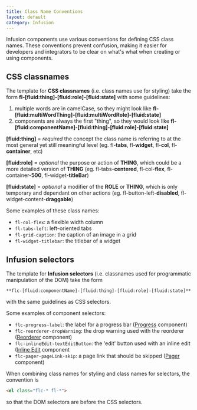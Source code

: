 ```yaml
---
title: Class Name Conventions
layout: default
category: Infusion
---
```


Infusion components use various conventions for defining CSS class names. These conventions prevent confusion, making it
easier for developers and integrators to be clear on what's what when creating or using components.

## CSS classnames

The template for **CSS classnames** (i.e. class names use for styling) take the form
**fl-[fluid:thing]-[fluid:role]-[fluid:state]** with some guidelines:

1. multiple words are in camelCase, so they might look like **fl-[fluid:multiWordThing]-[fluid:multiWordRole]-[fluid:state]**
2. components are always the first "thing", so they would look like **fl-[fluid:componentName]-[fluid:thing]-[fluid:role]-[fluid:state]**

**[fluid:thing]** = _required_ the concept the class name is referring to at the most general yet still meaningful level
(eg. fl-**tabs**, fl-**widget**, fl-**col**, fl-**container**, etc)

**[fluid:role]** = _optional_ the purpose or action of **THING**, which could be a more detailed version of **THING**
(eg. fl-tabs-**centered**, fl-col-**flex**, fl-container-**500**, fl-widget-**titleBar**)

**[fluid:state]** = _optional_ a modifier of the **ROLE** or **THING**, which is only temporary and dependant on other
actions (eg. fl-button-left-**disabled**, fl-widget-content-**draggable**)

Some examples of these class names:

* `fl-col-flex`: a flexible width column
* `fl-tabs-left`: left-oriented tabs
* `fl-grid-caption`: the caption of an image in a grid
* `fl-widget-titlebar`: the titlebar of a widget

## Infusion selectors

The template for **Infusion selectors** (i.e. classnames used for programmatic manipulation of the DOM) take the form

    **flc-[fluid:componentName]-[fluid:thing]-[fluid:role]-[fluid:state]**

with the same guidelines as CSS selectors.

Some examples of component selectors:

* `flc-progress-label`: the label for a progress bar ([Progress](to-do/Progress.md) component)
* `flc-reorderer-dropWarning`: the drop warning used with the reorderer ([Reorderer](to-do/Reorderer.md) component)
* `flc-inlineEdit-textEditButton`: the 'edit' button used with an inline edit ([Inline Edit](to-do/InlineEdit.md) component
* `flc-pager-pageLink-skip`: a page link that should be skipped ([Pager](to-do/Pager.md) component)

When combining class names for styling and class names for selectors, the convention is

```html
<el class="flc-* fl-*">
```

so that the DOM selectors are before the CSS selectors.
